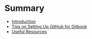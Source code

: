 # Summary

* [Introduction](README.md)
* [Tips on Setting Up GitHub for Gitbook](setup_gitbook_github.md)
* [Useful Resources](Useful_Resources.md)

